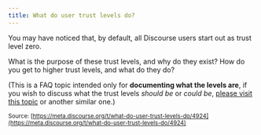 ```yaml
---
title: What do user trust levels do?
---
```


You may have noticed that, by default, all Discourse users start out as trust level zero.

What is the purpose of these trust levels, and why do they exist? How do you get to higher trust levels, and what do they do?

(This is a FAQ topic intended only for **documenting what the levels are**, if you wish to discuss what the trust levels *should be* or *could be*, [please visit this topic][1] or another similar one.)

[1]: http://meta.discourse.org/t/defining-trust-levels/3025

<small class="documentation-source">Source: [https://meta.discourse.org/t/what-do-user-trust-levels-do/4924](https://meta.discourse.org/t/what-do-user-trust-levels-do/4924)</small>
